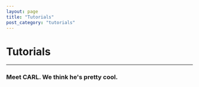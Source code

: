 ```yaml
---
layout: page
title: "Tutorials"
post_category: "tutorials"
---
```


# Tutorials
- - - 

### Meet CARL. We think he's pretty cool. 
